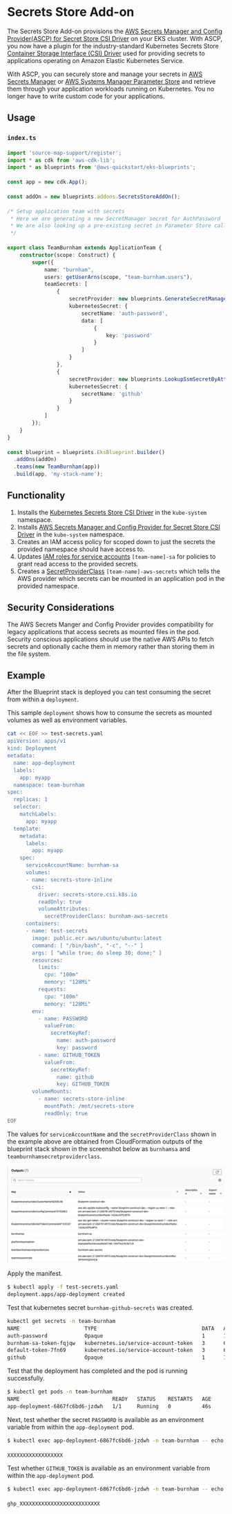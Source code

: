 # Secrets Store Add-on

The Secrets Store Add-on provisions the [AWS Secrets Manager and Config Provider(ASCP) for Secret Store CSI Driver](https://docs.aws.amazon.com/secretsmanager/latest/userguide/integrating_csi_driver.html) on your EKS cluster. With ASCP, you now have a plugin for the industry-standard Kubernetes Secrets Store [Container Storage Interface (CSI) Driver](https://github.com/kubernetes-sigs/secrets-store-csi-driver) used for providing secrets to applications operating on Amazon Elastic Kubernetes Service.

With ASCP, you can securely store and manage your secrets in [AWS Secrets Manager](https://docs.aws.amazon.com/secretsmanager) or [AWS Systems Manager Parameter Store](https://docs.aws.amazon.com/systems-manager/latest/userguide/systems-manager-parameter-store.html) and retrieve them through your application workloads running on Kubernetes. You no longer have to write custom code for your applications.

## Usage

### **`index.ts`**

```typescript
import 'source-map-support/register';
import * as cdk from 'aws-cdk-lib';
import * as blueprints from '@aws-quickstart/eks-blueprints';

const app = new cdk.App();

const addOn = new blueprints.addons.SecretsStoreAddOn();

/* Setup application team with secrets
 * Here we are generating a new SecretManager secret for AuthPassword
 * We are also looking up a pre-existing secret in Parameter Store called GITHUB_TOKEN
 */

export class TeamBurnham extends ApplicationTeam {
    constructor(scope: Construct) {
        super({
            name: "burnham",
            users: getUserArns(scope, "team-burnham.users"),
            teamSecrets: [
                {
                    secretProvider: new blueprints.GenerateSecretManagerProvider('AuthPassword'),
                    kubernetesSecret: {
                        secretName: 'auth-password',
                        data: [
                            {
                                key: 'password'
                            }
                        ]
                    }
                },
                {
                    secretProvider: new blueprints.LookupSsmSecretByAttrs('GITHUB_TOKEN', 1),
                    kubernetesSecret: {
                        secretName: 'github'
                    }
                }
            ]
        });
    }
}

const blueprint = blueprints.EksBlueprint.builder()
  .addOns(addOn)
  .teams(new TeamBurnham(app))
  .build(app, 'my-stack-name');
```

## Functionality

1. Installs the [Kubernetes Secrets Store CSI Driver](https://github.com/kubernetes-sigs/secrets-store-csi-driver) in the `kube-system` namespace.
2. Installs [AWS Secrets Manager and Config Provider for Secret Store CSI Driver](https://github.com/aws/secrets-store-csi-driver-provider-aws) in the `kube-system` namespace.
3. Creates an IAM access policy for scoped down to just the secrets the provided namespace should have access to.
4. Updates [IAM roles for service accounts](https://docs.aws.amazon.com/eks/latest/userguide/create-service-account-iam-policy-and-role.html) `[team-name]-sa` for policies to grant read access to the provided secrets.
5. Creates a [SecretProviderClass](https://github.com/aws/secrets-store-csi-driver-provider-aws#secretproviderclass-options) `[team-name]-aws-secrets` which tells the AWS provider which secrets can be mounted in an application pod in the provided namespace.

## Security Considerations

The AWS Secrets Manger and Config Provider provides compatibility for legacy applications that access secrets as mounted files in the pod. Security conscious applications should use the native AWS APIs to fetch secrets and optionally cache them in memory rather than storing them in the file system.

## Example

After the Blueprint stack is deployed you can test consuming the secret from within a `deployment`.

This sample `deployment` shows how to consume the secrets as mounted volumes as well as environment variables.

```sh
cat << EOF >> test-secrets.yaml
apiVersion: apps/v1
kind: Deployment
metadata:
  name: app-deployment
  labels:
    app: myapp
  namespace: team-burnham
spec:
  replicas: 1
  selector:
    matchLabels:
      app: myapp
  template:
    metadata:
      labels:
        app: myapp
    spec:
      serviceAccountName: burnham-sa
      volumes:
      - name: secrets-store-inline
        csi:
          driver: secrets-store.csi.k8s.io
          readOnly: true
          volumeAttributes:
            secretProviderClass: burnham-aws-secrets
      containers:
      - name: test-secrets
        image: public.ecr.aws/ubuntu/ubuntu:latest
        command: [ "/bin/bash", "-c", "--" ]
        args: [ "while true; do sleep 30; done;" ]
        resources:
          limits:
            cpu: "100m"
            memory: "128Mi"
          requests:
            cpu: "100m"
            memory: "128Mi"
        env:
          - name: PASSWORD
            valueFrom:
              secretKeyRef:
                name: auth-password
                key: password
          - name: GITHUB_TOKEN
            valueFrom:
              secretKeyRef:
                name: github
                key: GITHUB_TOKEN
        volumeMounts:
          - name: secrets-store-inline
            mountPath: /mnt/secrets-store
            readOnly: true
EOF
```

The values for `serviceAccountName` and the `secretProviderClass` shown in the example above are obtained from CloudFormation outputs of the blueprint stack shown in the screenshot below as `burnhamsa` and `teamburnhamsecretproviderclass`.

![outputs](./../assets/images/cloudformation-outputs.png)

Apply the manifest.

```sh
$ kubectl apply -f test-secrets.yaml
deployment.apps/app-deployment created
```

Test that kubernetes secret `burnham-github-secrets` was created.

```sh
kubectl get secrets -n team-burnham
NAME                     TYPE                                  DATA   AGE
auth-password            Opaque                                1      19s
burnham-sa-token-fqjqw   kubernetes.io/service-account-token   3      64m
default-token-7fn69      kubernetes.io/service-account-token   3      64m
github                   Opaque                                1      19s
```

Test that the deployment has completed and the pod is running successfully.

```sh
$ kubectl get pods -n team-burnham
NAME                              READY   STATUS    RESTARTS   AGE
app-deployment-6867fc6bd6-jzdwh   1/1     Running   0          46s
```

Next, test whether the secret `PASSWORD` is available as an environment variable from within the `app-deployment` pod.

```sh
$ kubectl exec app-deployment-6867fc6bd6-jzdwh -n team-burnham -- echo $PASSWORD

XXXXXXXXXXXXXXXXXX
```

Test whether `GITHUB_TOKEN` is available as an environment variable from within the `app-deployment` pod.

```sh
$ kubectl exec app-deployment-6867fc6bd6-jzdwh -n team-burnham -- echo $GITHUB_TOKEN

ghp_XXXXXXXXXXXXXXXXXXXXXXXXXX
```
